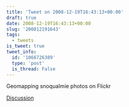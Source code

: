 ```yaml
---
title: 'Tweet on 2008-12-19T16:43:13+00:00'
draft: true
date: 2008-12-19T16:43:13+00:00
slug: '200812191643'
tags:
  - tweets
is_tweet: true
tweet_info:
  id: '1066726389'
  type: 'post'
  is_thread: False
---
```




Geomapping snoqualmie photos on Flickr

[Discussion](https://x.com/sytelus/status/1066726389)

